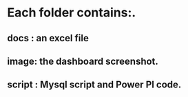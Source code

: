 # Each folder contains:.
## docs : an excel file
## image: the dashboard screenshot.
## script : Mysql script and Power PI code.



